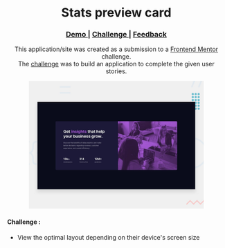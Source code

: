 <h1 align="center">Stats preview card</h1>

<div align="center">
  <h3>
    <a href="#Link Demo">
      Demo
    </a>
    <span> | </span>
    <a href="https://www.frontendmentor.io/challenges/stats-preview-card-component-8JqbgoU62">
      Challenge
    </a>
    <span> | </span>
    <a href="mailto: pangestu.ncp@gmail.com">
      Feedback
    </a>
  </h3>
</div>
<p align="center">This application/site was created as a submission to a <a href="https://www.frontendmentor.io/">Frontend Mentor</a> challenge.<br/> The <a href="https://www.frontendmentor.io/challenges/stats-preview-card-component-8JqbgoU62">challenge</a> was to build an application to complete the given user stories.</p>

<div align="center" width="100%">
  <img src="design/desktop-preview.jpg" width="80%">
</div>



#### Challenge :
- View the optimal layout depending on their device's screen size